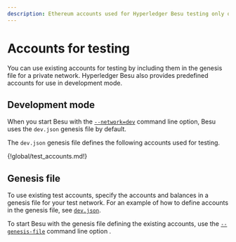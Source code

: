 ```yaml
---
description: Ethereum accounts used for Hyperledger Besu testing only on private networks
---
```


# Accounts for testing

You can use existing accounts for testing by including them in the genesis file for a private
network. Hyperledger Besu also provides predefined accounts for use in development mode.

## Development mode

When you start Besu with the [`--network=dev`](cli/options.md#network) command line option, Besu
uses the `dev.json` genesis file by default.

The `dev.json` genesis file defines the following accounts used for testing.

{!global/test_accounts.md!}

## Genesis file

To use existing test accounts, specify the accounts and balances in a genesis file for your test
network. For an example of how to define accounts in the genesis file, see
[`dev.json`](https://github.com/hyperledger/besu/blob/master/config/src/main/resources/dev.json).

To start Besu with the genesis file defining the existing accounts, use the
[`--genesis-file`](cli/options.md#genesis-file) command line option .
